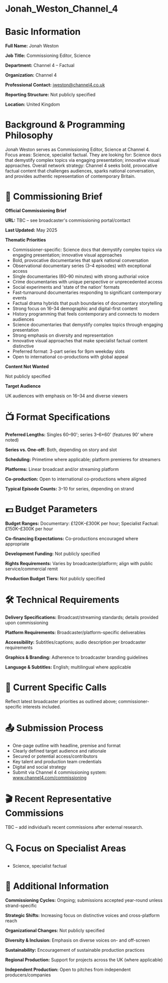 # Jonah_Weston_Channel_4

# Basic Information

**Full Name:** Jonah Weston

**Job Title:** Commissioning Editor, Science

**Department:** Channel 4 – Factual

**Organization:** Channel 4

**Professional Contact:** jweston@channel4.co.uk

**Reporting Structure:** Not publicly specified

**Location:** United Kingdom

# Background & Programming Philosophy

Jonah Weston serves as Commissioning Editor, Science at Channel 4. Focus areas: Science, specialist factual. They are looking for: Science docs that demystify complex topics via engaging presentation; innovative visual approaches. Overall network strategy: Channel 4 seeks bold, provocative factual content that challenges audiences, sparks national conversation, and provides authentic representation of contemporary Britain.

# 📄 Commissioning Brief

**Official Commissioning Brief**

**URL:** TBC – see broadcaster's commissioning portal/contact

**Last Updated:** May 2025

**Thematic Priorities**

- Commissioner-specific: Science docs that demystify complex topics via engaging presentation; innovative visual approaches
- Bold, provocative documentaries that spark national conversation
- Observational documentary series (3–4 episodes) with exceptional access
- Single documentaries (60–90 minutes) with strong authorial voice
- Crime documentaries with unique perspective or unprecedented access
- Social experiments and 'state of the nation' formats
- Fast-turnaround documentaries responding to significant contemporary events
- Factual drama hybrids that push boundaries of documentary storytelling
- Strong focus on 16–34 demographic and digital-first content
- History programming that feels contemporary and connects to modern audiences
- Science documentaries that demystify complex topics through engaging presentation
- Strong emphasis on diversity and representation
- Innovative visual approaches that make specialist factual content distinctive
- Preferred format: 3-part series for 9pm weekday slots
- Open to international co-productions with global appeal

**Content Not Wanted**

Not publicly specified

**Target Audience**

UK audiences with emphasis on 16–34 and diverse viewers

# 📺 Format Specifications

**Preferred Lengths:** Singles 60–90'; series 3–6×60' (features 90' where noted)

**Series vs. One-off:** Both, depending on story and slot

**Scheduling:** Primetime where applicable; platform premieres for streamers

**Platforms:** Linear broadcast and/or streaming platform

**Co-production:** Open to international co-productions where aligned

**Typical Episode Counts:** 3–10 for series, depending on strand

# 💷 Budget Parameters

**Budget Ranges:** Documentary: £120K–£300K per hour; Specialist Factual: £150K–£300K per hour

**Co-financing Expectations:** Co-productions encouraged where appropriate

**Development Funding:** Not publicly specified

**Rights Requirements:** Varies by broadcaster/platform; align with public service/commercial remit

**Production Budget Tiers:** Not publicly specified

# 🛠️ Technical Requirements

**Delivery Specifications:** Broadcast/streaming standards; details provided upon commissioning

**Platform Requirements:** Broadcaster/platform-specific deliverables

**Accessibility:** Subtitles/captions; audio description per broadcaster requirements

**Graphics & Branding:** Adherence to broadcaster branding guidelines

**Language & Subtitles:** English; multilingual where applicable

# 📢 Current Specific Calls

Reflect latest broadcaster priorities as outlined above; commissioner-specific interests included.

# 📤 Submission Process

- One-page outline with headline, premise and format
- Clearly defined target audience and rationale
- Secured or potential access/contributors
- Key talent and production team credentials
- Digital and social strategy
- Submit via Channel 4 commissioning system: www.channel4.com/commissioning

# 🎬 Recent Representative Commissions

TBC – add individual’s recent commissions after external research.

# 🔍 Focus on Specialist Areas

- Science, specialist factual

# 📅 Additional Information

**Commissioning Cycles:** Ongoing; submissions accepted year-round unless strand-specific

**Strategic Shifts:** Increasing focus on distinctive voices and cross-platform reach

**Organizational Changes:** Not publicly specified

**Diversity & Inclusion:** Emphasis on diverse voices on- and off-screen

**Sustainability:** Encouragement of sustainable production practices

**Regional Production:** Support for projects across the UK (where applicable)

**Independent Production:** Open to pitches from independent producers/companies